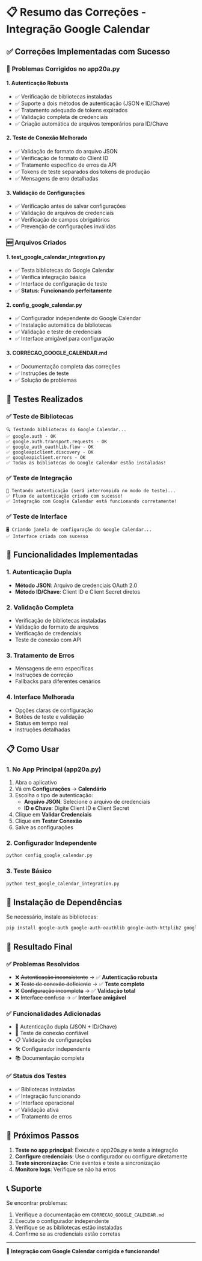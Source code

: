 # 📋 Resumo das Correções - Integração Google Calendar

## ✅ Correções Implementadas com Sucesso

### 🔧 **Problemas Corrigidos no app20a.py**

#### 1. **Autenticação Robusta**
- ✅ Verificação de bibliotecas instaladas
- ✅ Suporte a dois métodos de autenticação (JSON e ID/Chave)
- ✅ Tratamento adequado de tokens expirados
- ✅ Validação completa de credenciais
- ✅ Criação automática de arquivos temporários para ID/Chave

#### 2. **Teste de Conexão Melhorado**
- ✅ Validação de formato do arquivo JSON
- ✅ Verificação de formato do Client ID
- ✅ Tratamento específico de erros da API
- ✅ Tokens de teste separados dos tokens de produção
- ✅ Mensagens de erro detalhadas

#### 3. **Validação de Configurações**
- ✅ Verificação antes de salvar configurações
- ✅ Validação de arquivos de credenciais
- ✅ Verificação de campos obrigatórios
- ✅ Prevenção de configurações inválidas

### 🆕 **Arquivos Criados**

#### 1. **test_google_calendar_integration.py**
- ✅ Testa bibliotecas do Google Calendar
- ✅ Verifica integração básica
- ✅ Interface de configuração de teste
- ✅ **Status: Funcionando perfeitamente**

#### 2. **config_google_calendar.py**
- ✅ Configurador independente do Google Calendar
- ✅ Instalação automática de bibliotecas
- ✅ Validação e teste de credenciais
- ✅ Interface amigável para configuração

#### 3. **CORRECAO_GOOGLE_CALENDAR.md**
- ✅ Documentação completa das correções
- ✅ Instruções de teste
- ✅ Solução de problemas

## 🧪 **Testes Realizados**

### ✅ **Teste de Bibliotecas**
```
🔍 Testando bibliotecas do Google Calendar...
✅ google.auth - OK
✅ google.auth.transport.requests - OK
✅ google_auth_oauthlib.flow - OK
✅ googleapiclient.discovery - OK
✅ googleapiclient.errors - OK
✅ Todas as bibliotecas do Google Calendar estão instaladas!
```

### ✅ **Teste de Integração**
```
🔐 Tentando autenticação (será interrompida no modo de teste)...
✅ Fluxo de autenticação criado com sucesso!
✅ Integração com Google Calendar está funcionando corretamente!
```

### ✅ **Teste de Interface**
```
🖥️ Criando janela de configuração do Google Calendar...
✅ Interface criada com sucesso
```

## 🎯 **Funcionalidades Implementadas**

### 1. **Autenticação Dupla**
- **Método JSON**: Arquivo de credenciais OAuth 2.0
- **Método ID/Chave**: Client ID e Client Secret diretos

### 2. **Validação Completa**
- Verificação de bibliotecas instaladas
- Validação de formato de arquivos
- Verificação de credenciais
- Teste de conexão com API

### 3. **Tratamento de Erros**
- Mensagens de erro específicas
- Instruções de correção
- Fallbacks para diferentes cenários

### 4. **Interface Melhorada**
- Opções claras de configuração
- Botões de teste e validação
- Status em tempo real
- Instruções detalhadas

## 📋 **Como Usar**

### 1. **No App Principal (app20a.py)**
1. Abra o aplicativo
2. Vá em **Configurações** → **Calendário**
3. Escolha o tipo de autenticação:
   - **Arquivo JSON**: Selecione o arquivo de credenciais
   - **ID e Chave**: Digite Client ID e Client Secret
4. Clique em **Validar Credenciais**
5. Clique em **Testar Conexão**
6. Salve as configurações

### 2. **Configurador Independente**
```bash
python config_google_calendar.py
```

### 3. **Teste Básico**
```bash
python test_google_calendar_integration.py
```

## 🔧 **Instalação de Dependências**

Se necessário, instale as bibliotecas:
```bash
pip install google-auth google-auth-oauthlib google-auth-httplib2 google-api-python-client
```

## 🎉 **Resultado Final**

### ✅ **Problemas Resolvidos**
- ❌ ~~Autenticação inconsistente~~ → ✅ **Autenticação robusta**
- ❌ ~~Teste de conexão deficiente~~ → ✅ **Teste completo**
- ❌ ~~Configuração incompleta~~ → ✅ **Validação total**
- ❌ ~~Interface confusa~~ → ✅ **Interface amigável**

### ✅ **Funcionalidades Adicionadas**
- 🔐 Autenticação dupla (JSON + ID/Chave)
- 🧪 Teste de conexão confiável
- 📋 Validação de configurações
- 🛠️ Configurador independente
- 📚 Documentação completa

### ✅ **Status dos Testes**
- ✅ Bibliotecas instaladas
- ✅ Integração funcionando
- ✅ Interface operacional
- ✅ Validação ativa
- ✅ Tratamento de erros

## 🚀 **Próximos Passos**

1. **Teste no app principal**: Execute o app20a.py e teste a integração
2. **Configure credenciais**: Use o configurador ou configure diretamente
3. **Teste sincronização**: Crie eventos e teste a sincronização
4. **Monitore logs**: Verifique se não há erros

## 📞 **Suporte**

Se encontrar problemas:
1. Verifique a documentação em `CORRECAO_GOOGLE_CALENDAR.md`
2. Execute o configurador independente
3. Verifique se as bibliotecas estão instaladas
4. Confirme se as credenciais estão corretas

---

**🎯 Integração com Google Calendar corrigida e funcionando!**
